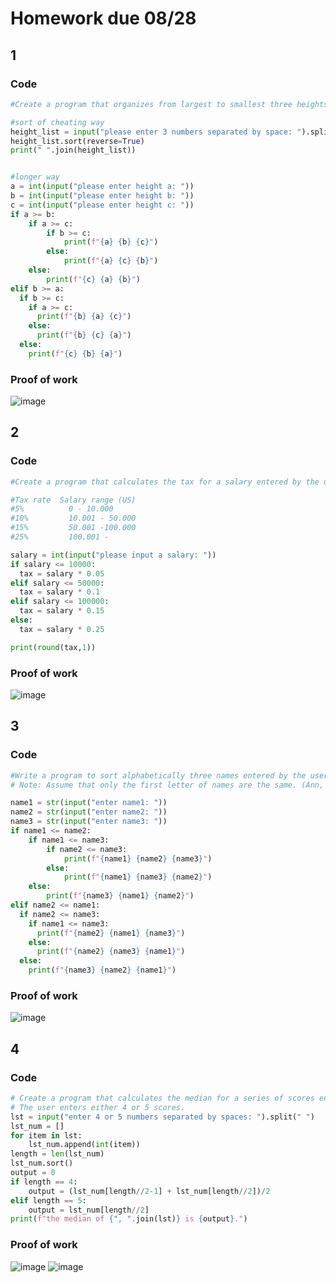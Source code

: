 # Homework due 08/28

## 1

### Code
```.py
#Create a program that organizes from largest to smallest three heights in cms entered by the user.

#sort of cheating way
height_list = input("please enter 3 numbers separated by space: ").split(" ")
height_list.sort(reverse=True)
print(" ".join(height_list))


#longer way
a = int(input("please enter height a: "))
b = int(input("please enter height b: "))
c = int(input("please enter height c: "))
if a >= b:
    if a >= c:
        if b >= c:
            print(f"{a} {b} {c}")
        else:
            print(f"{a} {c} {b}")
    else:
        print(f"{c} {a} {b}")
elif b >= a: 
  if b >= c:
    if a >= c:
      print(f"{b} {a} {c}")
    else:
      print(f"{b} {c} {a}")
  else:
    print(f"{c} {b} {a}")
```
### Proof of work
![image](https://github.com/user-attachments/assets/ac26f1e6-f25b-4070-a5b2-ea43b4dad238)


## 2

### Code
```.py
#Create a program that calculates the tax for a salary entered by the user following the table below.

#Tax rate  Salary range (US)
#5%          0 - 10.000
#10%         10.001 - 50.000
#15%         50.001 -100.000
#25%         100.001 -

salary = int(input("please input a salary: "))
if salary <= 10000:
  tax = salary * 0.05
elif salary <= 50000:
  tax = salary * 0.1
elif salary <= 100000:
  tax = salary * 0.15
else:
  tax = salary * 0.25

print(round(tax,1))
```

### Proof of work
![image](https://github.com/user-attachments/assets/6fc2b10f-1d59-430c-adf0-2ed7aecad5a8)


## 3

### Code
```.py
#Write a program to sort alphabetically three names entered by the user.
# Note: Assume that only the first letter of names are the same. (Ann, Aya, Aimi)

name1 = str(input("enter name1: "))
name2 = str(input("enter name2: "))
name3 = str(input("enter name3: "))
if name1 <= name2:
    if name1 <= name3:
        if name2 <= name3:
            print(f"{name1} {name2} {name3}")
        else:
            print(f"{name1} {name3} {name2}")
    else:
        print(f"{name3} {name1} {name2}")
elif name2 <= name1:
  if name2 <= name3:
    if name1 <= name3:
      print(f"{name2} {name1} {name3}")
    else:
      print(f"{name2} {name3} {name1}")
  else:
    print(f"{name3} {name2} {name1}")
```

### Proof of work
![image](https://github.com/user-attachments/assets/6da76d20-4f4e-4b43-9f9a-74012c8b56d6)


## 4

### Code
```.py
# Create a program that calculates the median for a series of scores entered by the user.
# The user enters either 4 or 5 scores.
lst = input("enter 4 or 5 numbers separated by spaces: ").split(" ")
lst_num = []
for item in lst:
    lst_num.append(int(item))
length = len(lst_num)
lst_num.sort()
output = 0
if length == 4:
    output = (lst_num[length//2-1] + lst_num[length//2])/2
elif length == 5:
    output = lst_num[length//2]
print(f"the median of {", ".join(lst)} is {output}.")
```

### Proof of work
![image](https://github.com/user-attachments/assets/f5f9907b-4fb6-4a54-b7d3-a83083ea68cf)
![image](https://github.com/user-attachments/assets/93c9e858-c7fd-4949-b57d-2f99518c99a8)

